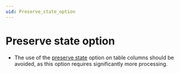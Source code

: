 ```yaml
---
uid: Preserve_state_option
---
```


# Preserve state option

- The use of the [preserve state](xref:Protocol.Params.Param.ArrayOptions-options#preserve-state) option on table columns should be avoided, as this option requires significantly more processing.
